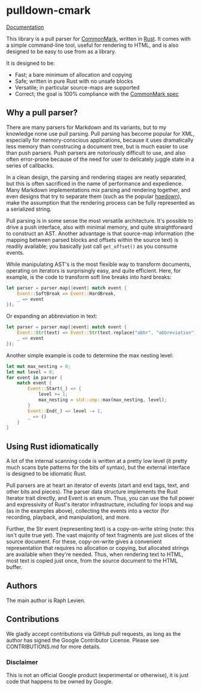 # pulldown-cmark

[Documentation](https://docs.rs/pulldown-cmark/)

This library is a pull parser for [CommonMark](http://commonmark.org/), written
in [Rust](http://www.rust-lang.org/). It comes with a simple command-line tool,
useful for rendering to HTML, and is also designed to be easy to use from as
a library.

It is designed to be:

* Fast; a bare minimum of allocation and copying
* Safe; written in pure Rust with no unsafe blocks
* Versatile; in particular source-maps are supported
* Correct; the goal is 100% compliance with the [CommonMark spec](http://spec.commonmark.org/)

## Why a pull parser?

There are many parsers for Markdown and its variants, but to my knowledge none
use pull parsing. Pull parsing has become popular for XML, especially for
memory-conscious applications, because it uses dramatically less memory than
construcing a document tree, but is much easier to use than push parsers. Push
parsers are notoriously difficult to use, and also often error-prone because of
the need for user to delicately juggle state in a series of callbacks.

In a clean design, the parsing and rendering stages are neatly separated, but
this is often sacrificed in the name of performance and expedience. Many Markdown
implementations mix parsing and rendering together, and even designs that try
to separate them (such as the popular [hoedown](https://github.com/hoedown/hoedown)),
make the assumption that the rendering process can be fully represented as a
serialized string.

Pull parsing is in some sense the most versatile architecture. It's possible to
drive a push interface, also with minimal memory, and quite straightforward to
construct an AST. Another advantage is that source-map information (the mapping
between parsed blocks and offsets within the source text) is readily available;
you basically just call `get_offset()` as you consume events.

While manipulating AST's is the most flexible way to transform documents,
operating on iterators is surprisingly easy, and quite efficient. Here, for
example, is the code to transform soft line breaks into hard breaks:

```rust
let parser = parser.map(|event| match event {
	Event::SoftBreak => Event::HardBreak,
	_ => event
});
```

Or expanding an abbreviation in text:

```rust
let parser = parser.map(|event| match event {
	Event::Str(text) => Event::Str(text.replace("abbr", "abbreviation")),
	_ => event
});
```

Another simple example is code to determine the max nesting level:

```rust
let mut max_nesting = 0;
let mut level = 0;
for event in parser {
	match event {
		Event::Start(_) => {
			level += 1;
			max_nesting = std::cmp::max(max_nesting, level);
		}
		Event::End(_) => level -= 1,
		_ => ()
	}
}
```

## Using Rust idiomatically

A lot of the internal scanning code is written at a pretty low level (it
pretty much scans byte patterns for the bits of syntax), but the external
interface is designed to be idiomatic Rust.

Pull parsers are at heart an iterator of events (start and end tags, text,
and other bits and pieces). The parser data structure implements the
Rust Iterator trait directly, and Event is an enum. Thus, you can use the
full power and expressivity of Rust's iterator infrastructure, including
for loops and `map` (as in the examples above), collecting the events into
a vector (for recording, playback, and manipulation), and more.

Further, the Str event (representing text) is a copy-on-write string (note:
this isn't quite true yet). The vast majority of text fragments are just
slices of the source document. For these, copy-on-write gives a convenient
representation that requires no allocation or copying, but allocated
strings are available when they're needed. Thus, when rendering text to
HTML, most text is copied just once, from the source document to the
HTML buffer.

## Authors

The main author is Raph Levien.

## Contributions

We gladly accept contributions via GitHub pull requests, as long as the author
has signed the Google Contributor License. Please see CONTRIBUTIONS.md for
more details.

### Disclaimer

This is not an official Google product (experimental or otherwise), it
is just code that happens to be owned by Google.
